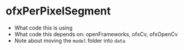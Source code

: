 # ofxPerPixelSegment

* What code this is using
* What code this depends on: openFrameworks, ofxCv, ofxOpenCv
* Note about moving the `model` folder into `data`